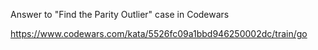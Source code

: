 Answer to "Find the Parity Outlier" case in Codewars

https://www.codewars.com/kata/5526fc09a1bbd946250002dc/train/go